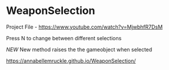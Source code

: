 # WeaponSelection
 
Project File - https://www.youtube.com/watch?v=MjwbhfR7DsM

Press N to change between different selections 


*NEW* New method raises the the gameobject when selected 

https://annabellemruckle.github.io/WeaponSelection/
